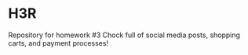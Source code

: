 # H3R
 Repository for homework #3
Chock full of social media posts, shopping carts, and payment processes!
